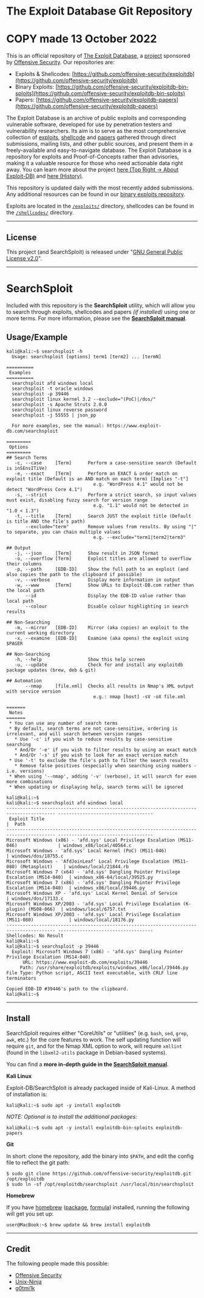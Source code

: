 # The Exploit Database Git Repository
# COPY made 13 October 2022

This is an official repository of [The Exploit Database](https://www.exploit-db.com/), a [project](https://www.offensive-security.com/community-projects/) sponsored by [Offensive Security](https://www.offensive-security.com/).
Our repositories are:

  - Exploits & Shellcodes: [https://github.com/offensive-security/exploitdb](https://github.com/offensive-security/exploitdb)
  - Binary Exploits: [https://github.com/offensive-security/exploitdb-bin-sploits](https://github.com/offensive-security/exploitdb-bin-sploits)
  - Papers: [https://github.com/offensive-security/exploitdb-papers](https://github.com/offensive-security/exploitdb-papers)

The Exploit Database is an archive of public exploits and corresponding vulnerable software, developed for use by penetration testers and vulnerability researchers. Its aim is to serve as the most comprehensive collection of [exploits](https://www.exploit-db.com/), [shellcode](https://www.exploit-db.com/shellcodes) and [papers](https://www.exploit-db.com/papers) gathered through direct submissions, mailing lists, and other public sources, and present them in a freely-available and easy-to-navigate database. The Exploit Database is a repository for exploits and Proof-of-Concepts rather than advisories, making it a valuable resource for those who need actionable data right away.
You can learn more about the project [here (Top Right -> About Exploit-DB)](https://www.exploit-db.com/) and [here (History)](https://www.exploit-db.com/history).

This repository is updated daily with the most recently added submissions. Any additional resources can be found in our [binary exploits repository](https://github.com/offensive-security/exploitdb-bin-sploits).

Exploits are located in the [`/exploits/`](https://github.com/offensive-security/exploitdb/tree/master/exploits) directory, shellcodes can be found in the [`/shellcodes/`](https://github.com/offensive-security/exploitdb/tree/master/shellcodes) directory.

- - -

## License

This project (and SearchSploit) is released under "[GNU General Public License v2.0](https://github.com/offensive-security/exploitdb/blob/master/LICENSE.md)".

- - -

# SearchSploit

Included with this repository is the **SearchSploit** utility, which will allow you to search through exploits, shellcodes and papers _(if installed)_ using one or more terms.
For more information, please see the **[SearchSploit manual](https://www.exploit-db.com/searchsploit)**.

## Usage/Example

```
kali@kali:~$ searchsploit -h
  Usage: searchsploit [options] term1 [term2] ... [termN]

==========
 Examples
==========
  searchsploit afd windows local
  searchsploit -t oracle windows
  searchsploit -p 39446
  searchsploit linux kernel 3.2 --exclude="(PoC)|/dos/"
  searchsploit -s Apache Struts 2.0.0
  searchsploit linux reverse password
  searchsploit -j 55555 | json_pp

  For more examples, see the manual: https://www.exploit-db.com/searchsploit

=========
 Options
=========
## Search Terms
   -c, --case     [Term]      Perform a case-sensitive search (Default is inSEnsITiVe)
   -e, --exact    [Term]      Perform an EXACT & order match on exploit title (Default is an AND match on each term) [Implies "-t"]
                                e.g. "WordPress 4.1" would not be detect "WordPress Core 4.1")
   -s, --strict               Perform a strict search, so input values must exist, disabling fuzzy search for version range
                                e.g. "1.1" would not be detected in "1.0 < 1.3")
   -t, --title    [Term]      Search JUST the exploit title (Default is title AND the file's path)
       --exclude="term"       Remove values from results. By using "|" to separate, you can chain multiple values
                                e.g. --exclude="term1|term2|term3"

## Output
   -j, --json     [Term]      Show result in JSON format
   -o, --overflow [Term]      Exploit titles are allowed to overflow their columns
   -p, --path     [EDB-ID]    Show the full path to an exploit (and also copies the path to the clipboard if possible)
   -v, --verbose              Display more information in output
   -w, --www      [Term]      Show URLs to Exploit-DB.com rather than the local path
       --id                   Display the EDB-ID value rather than local path
       --colour               Disable colour highlighting in search results

## Non-Searching
   -m, --mirror   [EDB-ID]    Mirror (aka copies) an exploit to the current working directory
   -x, --examine  [EDB-ID]    Examine (aka opens) the exploit using $PAGER

## Non-Searching
   -h, --help                 Show this help screen
   -u, --update               Check for and install any exploitdb package updates (brew, deb & git)

## Automation
       --nmap     [file.xml]  Checks all results in Nmap's XML output with service version
                                e.g.: nmap [host] -sV -oX file.xml

=======
 Notes
=======
 * You can use any number of search terms
 * By default, search terms are not case-sensitive, ordering is irrelevant, and will search between version ranges
   * Use '-c' if you wish to reduce results by case-sensitive searching
   * And/Or '-e' if you wish to filter results by using an exact match
   * And/Or '-s' if you wish to look for an exact version match
 * Use '-t' to exclude the file's path to filter the search results
   * Remove false positives (especially when searching using numbers - i.e. versions)
 * When using '--nmap', adding '-v' (verbose), it will search for even more combinations
 * When updating or displaying help, search terms will be ignored

kali@kali:~$
kali@kali:~$ searchsploit afd windows local
---------------------------------------------------------------------------------------- -----------------------------------
 Exploit Title                                                                          |  Path
---------------------------------------------------------------------------------------- -----------------------------------
Microsoft Windows (x86) - 'afd.sys' Local Privilege Escalation (MS11-046)               | windows_x86/local/40564.c
Microsoft Windows - 'afd.sys' Local Kernel (PoC) (MS11-046)                             | windows/dos/18755.c
Microsoft Windows - 'AfdJoinLeaf' Local Privilege Escalation (MS11-080) (Metasploit)    | windows/local/21844.rb
Microsoft Windows 7 (x64) - 'afd.sys' Dangling Pointer Privilege Escalation (MS14-040)  | windows_x86-64/local/39525.py
Microsoft Windows 7 (x86) - 'afd.sys' Dangling Pointer Privilege Escalation (MS14-040)  | windows_x86/local/39446.py
Microsoft Windows XP - 'afd.sys' Local Kernel Denial of Service                         | windows/dos/17133.c
Microsoft Windows XP/2003 - 'afd.sys' Local Privilege Escalation (K-plugin) (MS08-066)  | windows/local/6757.txt
Microsoft Windows XP/2003 - 'afd.sys' Local Privilege Escalation (MS11-080)             | windows/local/18176.py
---------------------------------------------------------------------------------------- -----------------------------------
Shellcodes: No Result
kali@kali:~$
kali@kali:~$ searchsploit -p 39446
  Exploit: Microsoft Windows 7 (x86) - 'afd.sys' Dangling Pointer Privilege Escalation (MS14-040)
      URL: https://www.exploit-db.com/exploits/39446
     Path: /usr/share/exploitdb/exploits/windows_x86/local/39446.py
File Type: Python script, ASCII text executable, with CRLF line terminators

Copied EDB-ID #39446's path to the clipboard.
kali@kali:~$
```

- - -

## Install

SearchSploit requires either "CoreUtils" or "utilities" (e.g. `bash`, `sed`, `grep`, `awk`, etc.) for the core features to work.
The self updating function will require `git`, and for the Nmap XML option to work, will require `xmllint` (found in the `libxml2-utils` package in Debian-based systems).

You can find a **more in-depth guide in the [SearchSploit manual](https://www.exploit-db.com/searchsploit)**.

**Kali Linux**

Exploit-DB/SearchSploit is already packaged inside of Kali-Linux. A method of installation is:

```
kali@kali:~$ sudo apt -y install exploitdb
```

_NOTE: Optional is to install the additional packages:_

```
kali@kali:~$ sudo apt -y install exploitdb-bin-sploits exploitdb-papers
```

**Git**

In short: clone the repository, add the binary into `$PATH`, and edit the config file to reflect the git path:

```
$ sudo git clone https://github.com/offensive-security/exploitdb.git /opt/exploitdb
$ sudo ln -sf /opt/exploitdb/searchsploit /usr/local/bin/searchsploit
```

**Homebrew**

If you have [homebrew](http://brew.sh/) ([package](https://github.com/Homebrew/homebrew-core/blob/master/Formula/exploitdb.rb), [formula](https://formulae.brew.sh/formula/exploitdb)) installed, running the following will get you set up:

```
user@MacBook:~$ brew update && brew install exploitdb
```

- - -

## Credit

The following people made this possible:

- [Offensive Security](https://www.offensive-security.com/)
- [Unix-Ninja](https://github.com/unix-ninja)
- [g0tmi1k](https://blog.g0tmi1k.com/)
